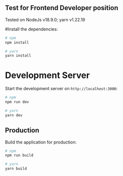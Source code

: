 ## Test for Frontend Developer position
Tested on  NodeJs v18.9.0; yarn v1.22.19

#Install the dependencies:

```bash
# npm
npm install

# yarn
yarn install
```

# Development Server

Start the development server on `http://localhost:3000`:

```bash
# npm
npm run dev

# yarn
yarn dev
```

## Production

Build the application for production:

```bash
# npm
npm run build

# yarn
yarn build
```